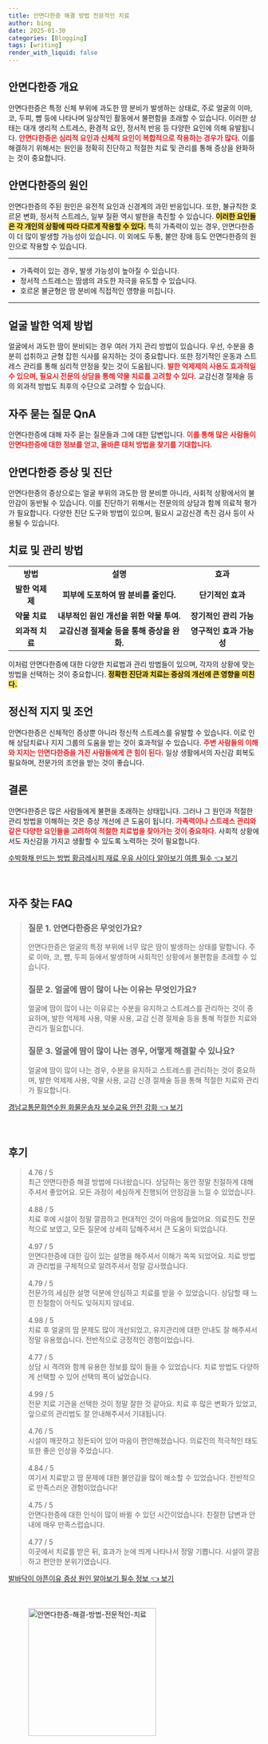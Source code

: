 ```yaml
---
title: 안면다한증 해결 방법 전문적인 치료
author: bing
date: 2025-01-30
categories: [Blogging]
tags: [writing]
render_with_liquid: false
---
```



<h2 id='안면다한증_개요'>안면다한증 개요</h2>

<p>안면다한증은 특정 신체 부위에 과도한 땀 분비가 발생하는 상태로, 주로 얼굴의 이마, 코, 두피, 뺨 등에 나타나며 일상적인 활동에서 불편함을 초래할 수 있습니다. 이러한 상태는 대개 생리적 스트레스, 환경적 요인, 정서적 반응 등 다양한 요인에 의해 유발됩니다. <b><span style="color: #ee2323;">안면다한증은 심리적 요인과 신체적 요인이 복합적으로 작용하는 경우가 많다.</span></b> 이를 해결하기 위해서는 원인을 정확히 진단하고 적절한 치료 및 관리를 통해 증상을 완화하는 것이 중요합니다.</p>

<h2 id='안면다한증의_원인'>안면다한증의 원인</h2>

<p>안면다한증의 주된 원인은 유전적 요인과 신경계의 과민 반응입니다. 또한, 불규칙한 호르몬 변화, 정서적 스트레스, 일부 질환 역시 발한을 촉진할 수 있습니다. <b><span style="background-color: #ffe066;">이러한 요인들은 각 개인의 상황에 따라 다르게 작용할 수 있다.</span></b> 특히 가족력이 있는 경우, 안면다한증이 더 많이 발생할 가능성이 있습니다. 이 외에도 두통, 불안 장애 등도 안면다한증의 원인으로 작용할 수 있습니다.</p>

<hr />

<ul>
    <li>가족력이 있는 경우, 발생 가능성이 높아질 수 있습니다.</li>
    <li>정서적 스트레스는 땀샘의 과도한 자극을 유도할 수 있습니다.</li>
    <li>호르몬 불균형은 땀 분비에 직접적인 영향을 미칩니다.</li>
</ul>

<hr />

<h2 id='얼굴_발한_억제_방법'>얼굴 발한 억제 방법</h2>

<p>얼굴에서 과도한 땀이 분비되는 경우 여러 가지 관리 방법이 있습니다. 우선, 수분을 충분히 섭취하고 균형 잡힌 식사를 유지하는 것이 중요합니다. 또한 정기적인 운동과 스트레스 관리를 통해 심리적 안정을 찾는 것이 도움됩니다. <b><span style="color: #ee2323;">발한 억제제의 사용도 효과적일 수 있으며, 필요시 전문의 상담을 통해 약물 치료를 고려할 수 있다.</span></b> 교감신경 절제술 등의 외과적 방법도 최후의 수단으로 고려할 수 있습니다.</p>

<h2 id='자주_묻는_질문_QnA'>자주 묻는 질문 QnA</h2>

<p>안면다한증에 대해 자주 묻는 질문들과 그에 대한 답변입니다. <b><span style="color: #ee2323;">이를 통해 많은 사람들이 안면다한증에 대한 정보를 얻고, 올바른 대처 방법을 찾기를 기대합니다.</span></b></p>

<h2 id='안면다한증_증상_및_진단'>안면다한증 증상 및 진단</h2>

<p>안면다한증의 증상으로는 얼굴 부위의 과도한 땀 분비뿐 아니라, 사회적 상황에서의 불안감이 동반될 수 있습니다. 이를 진단하기 위해서는 전문의의 상담과 함께 의료적 평가가 필요합니다. 다양한 진단 도구와 방법이 있으며, 필요시 교감신경 촉진 검사 등이 사용될 수 있습니다.</p>

<h2 id='치료_및_관리_방법'>치료 및 관리 방법</h2>

<table>
    <tr>
        <td style="text-align: center; height: 17px;"><b>방법</b></td>
        <td style="text-align: center; height: 17px;"><b>설명</b></td>
        <td style="text-align: center; height: 17px;"><b>효과</b></td>
    </tr>
    <tr>
        <td style="text-align: center; height: 17px;"><b>발한 억제제</b></td>
        <td style="text-align: center; height: 17px;"><b>피부에 도포하여 땀 분비를 줄인다.</b></td>
        <td style="text-align: center; height: 17px;"><b>단기적인 효과</b></td>
    </tr>
    <tr>
        <td style="text-align: center; height: 17px;"><b>약물 치료</b></td>
        <td style="text-align: center; height: 17px;"><b>내부적인 원인 개선을 위한 약물 투여.</b></td>
        <td style="text-align: center; height: 17px;"><b>장기적인 관리 가능</b></td>
    </tr>
    <tr>
        <td style="text-align: center; height: 17px;"><b>외과적 치료</b></td>
        <td style="text-align: center; height: 17px;"><b>교감신경 절제술 등을 통해 증상을 완화.</b></td>
        <td style="text-align: center; height: 17px;"><b>영구적인 효과 가능성</b></td>
    </tr>
</table>

<p>이처럼 안면다한증에 대한 다양한 치료법과 관리 방법들이 있으며, 각자의 상황에 맞는 방법을 선택하는 것이 중요합니다. <b><span style="background-color: #ffe066;">정확한 진단과 치료는 증상의 개선에 큰 영향을 미친다.</span></b></p>

<h2 id='정신적_지지_및_조언'>정신적 지지 및 조언</h2>

<p>안면다한증은 신체적인 증상뿐 아니라 정신적 스트레스를 유발할 수 있습니다. 이로 인해 상담치료나 지지 그룹의 도움을 받는 것이 효과적일 수 있습니다. <b><span style="color: #ee2323;">주변 사람들의 이해와 지지는 안면다한증을 가진 사람들에게 큰 힘이 된다.</span></b> 일상 생활에서의 자신감 회복도 필요하며, 전문가의 조언을 받는 것이 좋습니다.</p>

<h2 id='결론'>결론</h2>

<p>안면다한증은 많은 사람들에게 불편을 초래하는 상태입니다. 그러나 그 원인과 적절한 관리 방법을 이해하는 것은 증상 개선에 큰 도움이 됩니다. <b><span style="color: #ee2323;">가족력이나 스트레스 관리와 같은 다양한 요인들을 고려하여 적절한 치료법을 찾아가는 것이 중요하다.</span></b> 사회적 상황에서도 자신감을 가지고 생활할 수 있도록 노력하는 것이 필요합니다.</p>


<p><a class="click-button" title="수박화채 만드는 방법 황금레시피 재료 우유 사이다 알아보기 여름 필수" href="https://somered.github.io/posts/%EC%88%98%EB%B0%95%ED%99%94%EC%B1%84-%EB%A7%8C%EB%93%9C%EB%8A%94-%EB%B0%A9%EB%B2%95-%ED%99%A9%EA%B8%88%EB%A0%88%EC%8B%9C%ED%94%BC-%EC%9E%AC%EB%A3%8C-%EC%9A%B0%EC%9C%A0-%EC%82%AC%EC%9D%B4%EB%8B%A4-%EC%95%8C%EC%95%84%EB%B3%B4%EA%B8%B0-%EC%97%AC%EB%A6%84-%ED%95%84%EC%88%98/" rel="dofollow">수박화채 만드는 방법 황금레시피 재료 우유 사이다 알아보기 여름 필수 👈 보기</a></p><br>
<h2 id='자주_찾는_FAQ'>자주 찾는 FAQ</h2>
<div itemscope="" itemtype="https://schema.org/FAQPage"> 
<blockquote> 
<div itemscope="" itemprop="mainEntity" itemtype="https://schema.org/Question"> 
<h3 itemprop="name">질문 1. 안면다한증은 무엇인가요?</h3> 
<div itemscope="" itemprop="acceptedAnswer" itemtype="https://schema.org/Answer"> 
<span itemprop="text"> 
<p>안면다한증은 얼굴의 특정 부위에 너무 많은 땀이 발생하는 상태를 말합니다. 주로 이마, 코, 뺨, 두피 등에서 발생하며 사회적인 상황에서 불편함을 초래할 수 있습니다.</p> 
</span> 
</div> 
</div> 

<div itemscope="" itemprop="mainEntity" itemtype="https://schema.org/Question"> 
<h3 itemprop="name">질문 2. 얼굴에 땀이 많이 나는 이유는 무엇인가요?</h3> 
<div itemscope="" itemprop="acceptedAnswer" itemtype="https://schema.org/Answer"> 
<span itemprop="text"> 
<p>얼굴에 땀이 많이 나는 이유로는 수분을 유지하고 스트레스를 관리하는 것이 중요하며, 발한 억제제 사용, 약물 사용, 교감 신경 절제술 등을 통해 적절한 치료와 관리가 필요합니다.</p> 
</span> 
</div> 
</div> 

<div itemscope="" itemprop="mainEntity" itemtype="https://schema.org/Question"> 
<h3 itemprop="name">질문 3. 얼굴에 땀이 많이 나는 경우, 어떻게 해결할 수 있나요?</h3> 
<div itemscope="" itemprop="acceptedAnswer" itemtype="https://schema.org/Answer"> 
<span itemprop="text"> 
<p>얼굴에 땀이 많이 나는 경우, 수분을 유지하고 스트레스를 관리하는 것이 중요하며, 발한 억제제 사용, 약물 사용, 교감 신경 절제술 등을 통해 적절한 치료와 관리가 필요합니다.</p> 
</span> 
</div> 
</div> 
</blockquote> 
</div>
<p><a class="click-button" title="경남교통문화연수원 화물운송자 보수교육 안전 강화" href="https://somered.github.io/posts/%EA%B2%BD%EB%82%A8%EA%B5%90%ED%86%B5%EB%AC%B8%ED%99%94%EC%97%B0%EC%88%98%EC%9B%90-%ED%99%94%EB%AC%BC%EC%9A%B4%EC%86%A1%EC%9E%90-%EB%B3%B4%EC%88%98%EA%B5%90%EC%9C%A1-%EC%95%88%EC%A0%84-%EA%B0%95%ED%99%94/" rel="dofollow">경남교통문화연수원 화물운송자 보수교육 안전 강화 👈 보기</a></p><br>
<h2 id='후기'>후기</h2>
<div itemscope itemtype="https://schema.org/Product">
  <blockquote>
  <div itemprop="review" itemscope itemtype="https://schema.org/Review">
      <div itemprop="reviewRating" itemscope itemtype="https://schema.org/Rating"> <span itemprop="ratingValue">4.76</span> / <span itemprop="bestRating">5</span> </div>
      <span itemprop="reviewBody">최근 안면다한증 해결 방법에 다녀왔습니다. 상담하는 동안 정말 친절하게 대해주셔서 좋았어요. 모든 과정이 세심하게 진행되어 안정감을 느낄 수 있었습니다.</span>
  </div>
  <br>
  <div itemprop="review" itemscope itemtype="https://schema.org/Review">
      <div itemprop="reviewRating" itemscope itemtype="https://schema.org/Rating"> <span itemprop="ratingValue">4.88</span> / <span itemprop="bestRating">5</span> </div>
      <span itemprop="reviewBody">치료 후에 시설이 정말 깔끔하고 현대적인 것이 마음에 들었어요. 의료진도 전문적으로 보였고, 모든 질문에 상세히 답해주셔서 큰 도움이 되었습니다.</span>
  </div>
  <br>
  <div itemprop="review" itemscope itemtype="https://schema.org/Review">
      <div itemprop="reviewRating" itemscope itemtype="https://schema.org/Rating"> <span itemprop="ratingValue">4.97</span> / <span itemprop="bestRating">5</span> </div>
      <span itemprop="reviewBody">안면다한증에 대한 깊이 있는 설명을 해주셔서 이해가 쏙쏙 되었어요. 치료 방법과 관리법을 구체적으로 알려주셔서 정말 감사했습니다.</span>
  </div>
  <br>
  <div itemprop="review" itemscope itemtype="https://schema.org/Review">
      <div itemprop="reviewRating" itemscope itemtype="https://schema.org/Rating"> <span itemprop="ratingValue">4.79</span> / <span itemprop="bestRating">5</span> </div>
      <span itemprop="reviewBody">전문가의 세심한 설명 덕분에 안심하고 치료를 받을 수 있었습니다. 상담할 때 느낀 친절함이 아직도 잊혀지지 않네요.</span>
  </div>
  <br>
  <div itemprop="review" itemscope itemtype="https://schema.org/Review">
      <div itemprop="reviewRating" itemscope itemtype="https://schema.org/Rating"> <span itemprop="ratingValue">4.98</span> / <span itemprop="bestRating">5</span> </div>
      <span itemprop="reviewBody">치료 후 얼굴의 땀 문제도 많이 개선되었고, 유지관리에 대한 안내도 잘 해주셔서 정말 유용했습니다. 전반적으로 긍정적인 경험이었습니다.</span>
  </div>
  <br>
  <div itemprop="review" itemscope itemtype="https://schema.org/Review">
      <div itemprop="reviewRating" itemscope itemtype="https://schema.org/Rating"> <span itemprop="ratingValue">4.77</span> / <span itemprop="bestRating">5</span> </div>
      <span itemprop="reviewBody">상담 시 격려와 함께 유용한 정보를 많이 들을 수 있었습니다. 치료 방법도 다양하게 선택할 수 있어 선택의 폭이 넓었습니다.</span>
  </div>
  <br>
  <div itemprop="review" itemscope itemtype="https://schema.org/Review">
      <div itemprop="reviewRating" itemscope itemtype="https://schema.org/Rating"> <span itemprop="ratingValue">4.99</span> / <span itemprop="bestRating">5</span> </div>
      <span itemprop="reviewBody">전문 치료 기관을 선택한 것이 정말 잘한 것 같아요. 치료 후 많은 변화가 있었고, 앞으로의 관리법도 잘 안내해주셔서 기대됩니다.</span>
  </div>
  <br>
  <div itemprop="review" itemscope itemtype="https://schema.org/Review">
      <div itemprop="reviewRating" itemscope itemtype="https://schema.org/Rating"> <span itemprop="ratingValue">4.76</span> / <span itemprop="bestRating">5</span> </div>
      <span itemprop="reviewBody">시설이 깨끗하고 정돈되어 있어 마음이 편안해졌습니다. 의료진의 적극적인 태도 또한 좋은 인상을 주었습니다.</span>
  </div>
  <br>
  <div itemprop="review" itemscope itemtype="https://schema.org/Review">
      <div itemprop="reviewRating" itemscope itemtype="https://schema.org/Rating"> <span itemprop="ratingValue">4.84</span> / <span itemprop="bestRating">5</span> </div>
      <span itemprop="reviewBody">여기서 치료받고 땀 문제에 대한 불안감을 많이 해소할 수 있었습니다. 전반적으로 만족스러운 경험이었습니다!</span>
  </div>
  <br>
  <div itemprop="review" itemscope itemtype="https://schema.org/Review">
      <div itemprop="reviewRating" itemscope itemtype="https://schema.org/Rating"> <span itemprop="ratingValue">4.75</span> / <span itemprop="bestRating">5</span> </div>
      <span itemprop="reviewBody">안면다한증에 대한 인식이 많이 바뀔 수 있던 시간이었습니다. 친절한 답변과 안내에 매우 만족스럽습니다.</span>
  </div>
  <br>
  <div itemprop="review" itemscope itemtype="https://schema.org/Review">
      <div itemprop="reviewRating" itemscope itemtype="https://schema.org/Rating"> <span itemprop="ratingValue">4.77</span> / <span itemprop="bestRating">5</span> </div>
      <span itemprop="reviewBody">이곳에서 치료를 받은 뒤, 효과가 눈에 띄게 나타나서 정말 기쁩니다. 시설이 깔끔하고 편안한 분위기였습니다.</span>
  </div>
  </blockquote>
</div>
<p><a class="click-button" title="발바닥이 아픈이유 증상 원인 알아보기 필수 정보" href="https://somered.github.io/posts/%EB%B0%9C%EB%B0%94%EB%8B%A5%EC%9D%B4-%EC%95%84%ED%94%88%EC%9D%B4%EC%9C%A0-%EC%A6%9D%EC%83%81-%EC%9B%90%EC%9D%B8-%EC%95%8C%EC%95%84%EB%B3%B4%EA%B8%B0-%ED%95%84%EC%88%98-%EC%A0%95%EB%B3%B4/" rel="dofollow">발바닥이 아픈이유 증상 원인 알아보기 필수 정보 👈 보기</a></p><br>
<figure class="image"><img src="https://somered.github.io/assets/img/thumbnail/안면다한증-해결-방법-전문적인-치료.webp" alt="안면다한증-해결-방법-전문적인-치료" width="256" height="256"></figure>